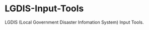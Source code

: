 LGDIS-Input-Tools
=================

LGDIS (Local Government Disaster Infomation System) Input Tools.